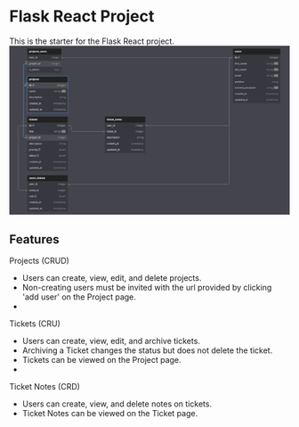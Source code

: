 # Flask React Project

This is the starter for the Flask React project.
![alt text](db-schema.png)

## Features
Projects (CRUD)
 - Users can create, view, edit, and delete projects.
 - Non-creating users must be invited with the url provided by clicking 'add user' on the Project page.
 - 
Tickets (CRU)
 - Users can create, view, edit, and archive tickets.
 - Archiving a Ticket changes the status but does not delete the ticket.
 - Tickets can be viewed on the Project page.
 - 
Ticket Notes (CRD)
  - Users can create, view, and delete notes on tickets.
  - Ticket Notes can be viewed on the Ticket page.
